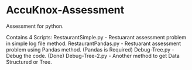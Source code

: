 # AccuKnox-Assessment
Assessment for python.

Contains 4 Scripts:
RestaurantSimple.py - Restuarant assessment problem in simple log file method.
RestaurantPandas.py - Restuarant assessment problem using Pandas method. (Pandas is Required)
Debug-Tree.py - Debug the code. (Done)
Debug-Tree-2.py - Another method to get Data Structured or Tree.
